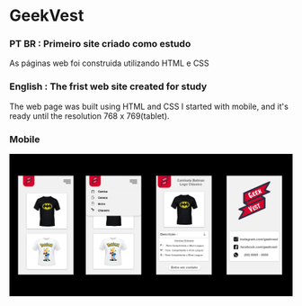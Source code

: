 # GeekVest
### PT BR : Primeiro site criado como estudo
As páginas web foi construida utilizando HTML e CSS
 
### English : The frist web site created for study
The web page was built using HTML and CSS
I started with mobile, and it's ready until the resolution 768 x 769(tablet).

### Mobile
![GeekVest](Mobile.jpg)
